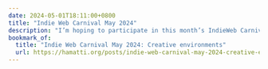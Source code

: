 ```yaml
---
date: 2024-05-01T18:11:00+0800
title: "Indie Web Carnival May 2024"
description: "I’m hoping to participate in this month’s IndieWeb Carnival by sharing my thoughts and experiences on creative environments, hosted by Juha-Matti Santala!"
bookmark_of:
  title: "Indie Web Carnival May 2024: Creative environments"
  url: https://hamatti.org/posts/indie-web-carnival-may-2024-creative-environments/
---
```

